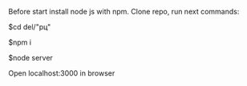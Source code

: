 Before start install node js with npm.
Clone repo, run next commands:

$cd del/"рц"

$npm i

$node server

Open localhost:3000 in browser
